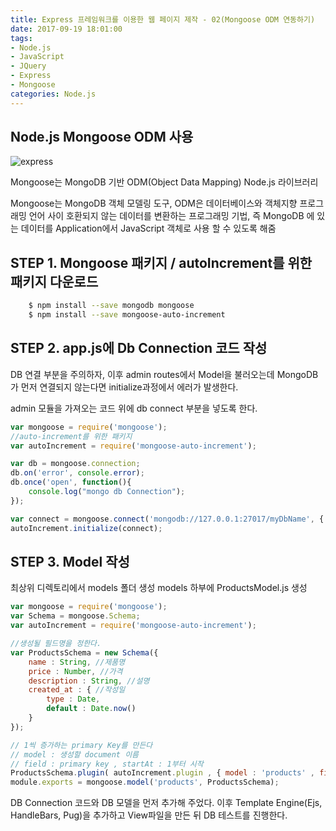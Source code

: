 ```yaml
---
title: Express 프레임워크를 이용한 웹 페이지 제작 - 02(Mongoose ODM 연동하기)
date: 2017-09-19 18:01:00
tags: 
- Node.js
- JavaScript
- JQuery
- Express
- Mongoose
categories: Node.js
---
```


## **Node.js Mongoose ODM 사용**

![express](/images/node.png)

Mongoose는 MongoDB 기반 ODM(Object Data Mapping) Node.js 라이브러리

Mongoose는 MongoDB 객체 모델링 도구, ODM은 데이터베이스와 객체지향 프로그래밍 언어 사이 호환되지 않는 데이터를 변환하는 프로그래밍 기법, 즉 MongoDB 에 있는 데이터를 Application에서 JavaScript 객체로 사용 할 수 있도록 해줌

## STEP 1. Mongoose 패키지 / autoIncrement를 위한 패키지 다운로드
```bash
    $ npm install --save mongodb mongoose
    $ npm install --save mongoose-auto-increment
```
## STEP 2. app.js에 Db Connection 코드 작성

DB 연결 부분을 주의하자, 이후 admin routes에서 Model을 불러오는데 MongoDB가 먼저 연결되지 않는다면 initialize과정에서 에러가 발생한다.

admin 모듈을 가져오는 코드 위에 db connect 부분을 넣도록 한다.

```javascript
var mongoose = require('mongoose');
//auto-increment를 위한 패키지
var autoIncrement = require('mongoose-auto-increment');

var db = mongoose.connection;
db.on('error', console.error);
db.once('open', function(){
    console.log("mongo db Connection");
});

var connect = mongoose.connect('mongodb://127.0.0.1:27017/myDbName', { useMongoClient: true });
autoIncrement.initialize(connect);
```

## STEP 3. Model 작성

최상위 디렉토리에서 models 폴더 생성
models 하부에 ProductsModel.js 생성

```javascript
var mongoose = require('mongoose');
var Schema = mongoose.Schema;
var autoIncrement = require('mongoose-auto-increment');

//생성될 필드명을 정한다.
var ProductsSchema = new Schema({
    name : String, //제품명
    price : Number, //가격
    description : String, //설명
    created_at : { //작성일
        type : Date,
        default : Date.now()
    }
});

// 1씩 증가하는 primary Key를 만든다
// model : 생성할 document 이름
// field : primary key , startAt : 1부터 시작
ProductsSchema.plugin( autoIncrement.plugin , { model : 'products' , field : 'id' , startAt : 1 });
module.exports = mongoose.model('products', ProductsSchema);
```

DB Connection 코드와 DB 모델을 먼저 추가해 주었다. 이후 Template Engine(Ejs, HandleBars, Pug)을 추가하고 View파일을 만든 뒤 DB 테스트를 진행한다.
